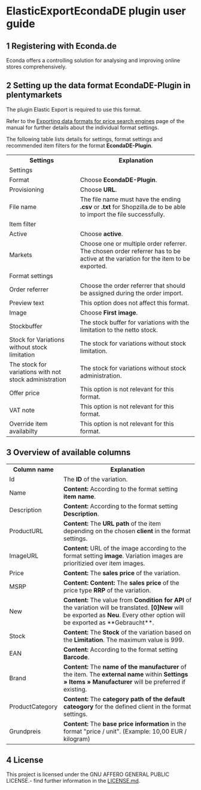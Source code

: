 
# ElasticExportEcondaDE plugin user guide

<div class="container-toc"></div>

## 1 Registering with Econda.de

Econda offers a controlling solution for analysing and improving online stores comprehensively.

## 2 Setting up the data format EcondaDE-Plugin in plentymarkets

The plugin Elastic Export is required to use this format.

Refer to the [Exporting data formats for price search engines](https://knowledge.plentymarkets.com/en/basics/data-exchange/exporting-data#30) page of the manual for further details about the individual format settings.

The following table lists details for settings, format settings and recommended item filters for the format **EcondaDE-Plugin**.
<table>
    <tr>
        <th>
            Settings
        </th>
        <th>
            Explanation
        </th>
    </tr>
    <tr>
        <td class="th" colspan="2">
            Settings
        </td>
    </tr>
    <tr>
        <td>
            Format
        </td>
        <td>
            Choose <b>EcondaDE-Plugin</b>.
        </td>        
    </tr>
    <tr>
        <td>
            Provisioning
        </td>
        <td>
            Choose <b>URL</b>.
        </td>        
    </tr>
    <tr>
        <td>
            File name
        </td>
        <td>
            The file name must have the ending <b>.csv</b> or <b>.txt</b> for Shopzilla.de to be able to import the file successfully.
        </td>        
    </tr>
    <tr>
        <td class="th" colspan="2">
            Item filter
        </td>
    </tr>
    <tr>
        <td>
            Active
        </td>
        <td>
            Choose <b>active</b>.
        </td>        
    </tr>
    <tr>
        <td>
            Markets
        </td>
        <td>
            Choose one or multiple order referrer. The chosen order referrer has to be active at the variation for the item to be exported.
        </td>        
    </tr>
    <tr>
        <td class="th" colspan="2">
            Format settings
        </td>
    </tr>
    <tr>
        <td>
            Order referrer
        </td>
        <td>
            Choose the order referrer that should be assigned during the order import.
        </td>        
    </tr>
    <tr>
        <td>
            Preview text
        </td>
        <td>
            This option does not affect this format.
        </td>        
    </tr>
    <tr>
        <td>
            Image
        </td>
        <td>
            Choose <b>First image</b>.
        </td>        
    </tr>
    <tr>
    	<td>
    		Stockbuffer
    	</td>
    	<td>
    		The stock buffer for variations with the limitation to the netto stock.
    	</td>        
    </tr>
    <tr>
    	<td>
    		Stock for Variations without stock limitation
    	</td>
    	<td>
    		The stock for variations without stock limitation.
    	</td>        
    </tr>
    <tr>
    	<td>
    		The stock for variations with not stock administration
    	</td>
    	<td>
    		The stock for variations without stock administration.
    	</td>        
    </tr>
    <tr>
        <td>
            Offer price
        </td>
        <td>
            This option is not relevant for this format.
        </td>        
    </tr>
    <tr>
        <td>
            VAT note
        </td>
        <td>
            This option is not relevant for this format.
        </td>        
    </tr>
    <tr>
        <td>
            Override item availabilty
        </td>
        <td>
            This option is not relevant for this format.
        </td>        
    </tr>
</table>


## 3 Overview of available columns

<table>
    <tr>
        <th>
            Column name
        </th>
        <th>
            Explanation
        </th>
    </tr>
    <tr>
        <td>
            Id
        </td>
        <td>
            The <b>ID</b> of the variation.
        </td>        
    </tr>
    <tr>
        <td>
            Name
        </td>
        <td>
            <b>Content:</b> According to the format setting <b>item name</b>.
        </td>        
    </tr>
    <tr>
        <td>
            Description
        </td>
        <td>
            <b>Content:</b> According to the format setting <b>Description</b>.
        </td>        
    </tr>
     <tr>
		<td>
			ProductURL
		</td>
		<td>
			<b>Content:</b> The <b>URL path</b> of the item depending on the chosen <b>client</b> in the format settings.
		</td>        
	</tr>
	<tr>
		<td>
			ImageURL
		</td>
		<td>
			<b>Content:</b> URL of the image according to the format setting <b>image</b>. Variation images are prioritizied over item images.
		</td>        
	</tr>
	<tr>
		<td>
			Price
		</td>
		<td>
			<b>Content:</b> The <b>sales price</b> of the variation.
		</td>        
	</tr>
	<tr>
		<td>
			MSRP
		</td>
		<td>
			<b>Content:</b> <b>Content:</b> The <b>sales price</b> of the price type <b>RRP</b> of the variation.
		</td>        
	</tr>
	<tr>
		<td>
			New
		</td>
		<td>
			<b>Content:</b> The value from <b>Condition for API</b> of the variation will be translated. <b>[0]New</b> will be exported as <b>Neu</b>. Every other option will be exported as **Gebraucht**.
		</td>        
	</tr>
	<tr>
		<td>
			Stock
		</td>
		<td>
			<b>Content:</b> The <b>Stock</b> of the variation based on the <b>Limitation</b>. The maximum value is 999.
		</td>        
	</tr>
	 <tr>
		<td>
			EAN
		</td>
		<td>
			<b>Content:</b> According to the format setting <b>Barcode</b>.
		</td>        
	</tr>
	<tr>
		<td>
			Brand
		</td>
		<td>
			<b>Content:</b> The <b>name of the manufacturer</b> of the item. The <b>external name</b> within <b>Settings » Items » Manufacturer</b> will be preferred if existing.
		</td>        
	</tr>
	<tr>
		<td>
			ProductCategory
		</td>
		<td>
			<b>Content:</b> The <b>category path of the default cateogory</b> for the defined client in the format settings.
		</td>        
	</tr>
	<tr>
		<td>
			Grundpreis
		</td>
		<td>
			<b>Content:</b> The <b>base price information</b> in the format "price / unit". (Example: 10,00 EUR / kilogram)
		</td>        
	</tr>
</table>

## 4 License

This project is licensed under the GNU AFFERO GENERAL PUBLIC LICENSE.- find further information in the [LICENSE.md](https://github.com/plentymarkets/plugin-elastic-export-shopzilla-de/blob/master/LICENSE.md).
